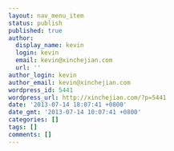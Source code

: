 ```yaml
---
layout: nav_menu_item
status: publish
published: true
author:
  display_name: kevin
  login: kevin
  email: kevin@xinchejian.com
  url: ''
author_login: kevin
author_email: kevin@xinchejian.com
wordpress_id: 5441
wordpress_url: http://xinchejian.com/?p=5441
date: '2013-07-14 18:07:41 +0800'
date_gmt: '2013-07-14 10:07:41 +0800'
categories: []
tags: []
comments: []
---
```


